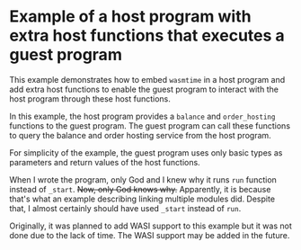# Example of a host program with extra host functions that executes a guest program

This example demonstrates how to embed `wasmtime` in a host program and add extra host functions to enable the guest program to interact with the host program through these host functions.

In this example, the host program provides a `balance` and `order_hosting` functions to the guest program. The guest program can call these functions to query the balance and order hosting service from the host program.

For simplicity of the example, the guest program uses only basic types as parameters and return values of the host functions.

When I wrote the program, only God and I knew why it runs `run` function instead of `_start`. ~~Now, only God knows why.~~ Apparently, it is because that's what an example describing linking multiple modules did. Despite that, I almost certainly should have used `_start` instead of `run`.

Originally, it was planned to add WASI support to this example but it was not done due to the lack of time. The WASI support may be added in the future.
